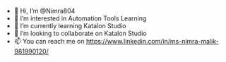 - 👋 Hi, I’m @Nimra804
- 👀 I’m interested in Automation Tools Learning
- 🌱 I’m currently learning Katalon Studio
- 💞️ I’m looking to collaborate on Katalon Studio
- 📫 You can reach me on https://www.linkedin.com/in/ms-nimra-malik-981990120/

<!---
Nimra804/Nimra804 is a ✨ special ✨ repository because its `README.md` (this file) appears on your GitHub profile.
You can click the Preview link to take a look at your changes.
--->
